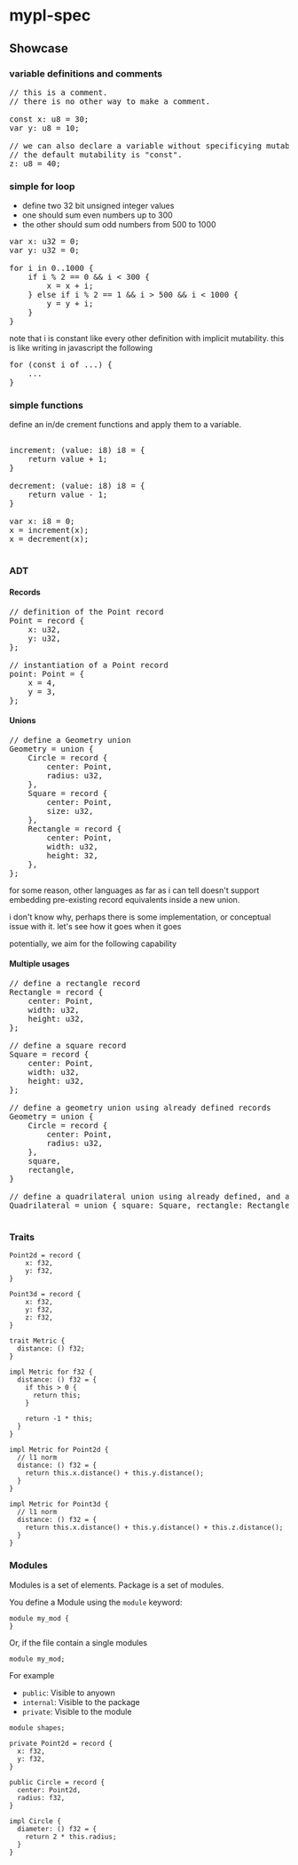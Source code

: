 # mypl-spec

## Showcase

### variable definitions and comments

<pre>
// this is a comment.
// there is no other way to make a comment.

const x: u8 = 30;
var y: u8 = 10;

// we can also declare a variable without specificying mutability.
// the default mutability is "const".
z: u8 = 40;
</pre>


### simple for loop

- define two 32 bit unsigned integer values
- one should sum even numbers up to 300
- the other should sum odd numbers from 500 to 1000

<pre>
var x: u32 = 0;
var y: u32 = 0;

for i in 0..1000 {
    if i % 2 == 0 && i < 300 {
        x = x + i;
    } else if i % 2 == 1 && i > 500 && i < 1000 {
        y = y + i;
    }
}
</pre>

note that i is constant like every other definition with implicit mutability. this is like writing in javascript the following

<pre>
for (const i of ...) {
    ...
}
</pre>

### simple functions

define an in/de crement functions and apply them to a variable.

<pre>

increment: (value: i8) i8 = {
    return value + 1;
}

decrement: (value: i8) i8 = {
    return value - 1;
}

var x: i8 = 0;
x = increment(x);
x = decrement(x);

</pre>

### ADT

#### Records

<pre>
// definition of the Point record
Point = record {
    x: u32,
    y: u32,
};

// instantiation of a Point record
point: Point = {
    x = 4,
    y = 3,
};
</pre>

#### Unions

<pre>
// define a Geometry union
Geometry = union {
    Circle = record {
        center: Point,
        radius: u32,
    },
    Square = record {
        center: Point,
        size: u32,
    },
    Rectangle = record {
        center: Point,
        width: u32,
        height: 32,
    },
};
</pre>

for some reason, other languages as far as i can tell doesn't support embedding pre-existing record equivalents inside a new union.

i don't know why, perhaps there is some implementation, or conceptual issue with it. let's see how it goes when it goes

potentially, we aim for the following capability

#### Multiple usages

<pre>
// define a rectangle record
Rectangle = record {
    center: Point,
    width: u32,
    height: u32,
};

// define a square record
Square = record {
    center: Point,
    width: u32,
    height: u32,
};

// define a geometry union using already defined records
Geometry = union {
    Circle = record {
        center: Point,
        radius: u32,
    },
    square,
    rectangle,
}

// define a quadrilateral union using already defined, and already used in other union records
Quadrilateral = union { square: Square, rectangle: Rectangle };

</pre>

### Traits 

```
Point2d = record {
    x: f32,
    y: f32,
}

Point3d = record {
    x: f32,
    y: f32,
    z: f32,
}

trait Metric {
  distance: () f32;
}

impl Metric for f32 {
  distance: () f32 = {
    if this > 0 {
      return this;
    }

    return -1 * this;
  }
}

impl Metric for Point2d {
  // l1 norm
  distance: () f32 = {
    return this.x.distance() + this.y.distance();
  }
}

impl Metric for Point3d {
  // l1 norm
  distance: () f32 = {
    return this.x.distance() + this.y.distance() + this.z.distance();
  }
}
```

### Modules

Modules is a set of elements.
Package is a set of modules.

You define a Module using the `module` keyword:

```
module my_mod {
}
```

Or, if the file contain a single modules

```
module my_mod;
```

For example


- `public`: Visible to anyown
- `internal`: Visible to the package
- `private`: Visible to the module

```
module shapes;

private Point2d = record {
  x: f32,
  y: f32,
}

public Circle = record {
  center: Point2d,
  radius: f32,
}

impl Circle {
  diameter: () f32 = {
    return 2 * this.radius;
  }
}
```


